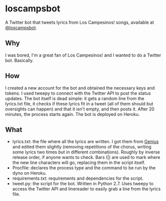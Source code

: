 # loscampsbot
A Twitter bot that tweets lyrics from Los Campesinos! songs, available at [@loscampsbot](https://twitter.com/loscampsbot).

## Why
I was bored, I'm a great fan of Los Campesinos! and I wanted to do a Twitter bot. Basically.

## How
I created a new account for the bot and obtained the necessary keys and tokens. I used tweepy to connect with the Twitter API to post the status updates. The bot itself is dead simple: it gets a random line from the lyrics.txt file, it checks if these lyrics fit in a tweet (all of them should but oversights can happen) and that it isn't empty, and then posts it. After 20 minutes, the process starts again. The bot is deployed on Heroku.

## What

- lyrics.txt: the file where all the lyrics are written. I got them from [Genius](https://genius.com/artists/Los-campesinos) and edited them slightly (removing repetitions of the chorus, writing some lyrics two times but in different combinations). Roughly by inverse release order, if anyone wants to check. Bars (|) are used to mark where the new line characters will go, replacing them in the script itself.
- Procfile: declares the process type and the command to be run by the dyno on Heroku.
- requirements.txt: requirements and dependencies for the script.
- tweet.py: the script for the bot. Written in Python 2.7. Uses tweepy to access the Twitter API and linereader to easily grab a line from the lyrics file.
